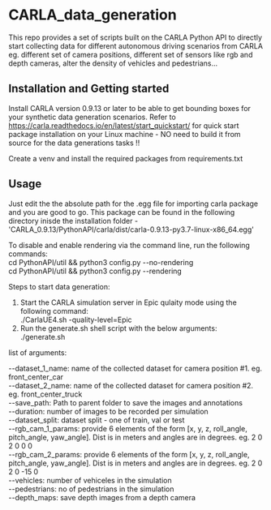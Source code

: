 # CARLA_data_generation

This repo provides a set of scripts built on the CARLA Python API to directly start collecting data for different autonomous driving scenarios from CARLA eg. different set of camera positions, different set of sensors like rgb and depth cameras, alter the density of vehicles and pedestrians...

## Installation and Getting started

Install CARLA version 0.9.13 or later to be able to get bounding boxes for your synthetic data generation scenarios. Refer to https://carla.readthedocs.io/en/latest/start_quickstart/ for quick start package installation on your Linux machine - NO need to build it from source for the data generations tasks !! 

Create a venv and install the required packages from requirements.txt

## Usage
Just edit the the absolute path for the .egg file for importing carla package and you are good to go. This package can be found in the following directory inisde the installation folder - 'CARLA_0.9.13/PythonAPI/carla/dist/carla-0.9.13-py3.7-linux-x86_64.egg'

To disable and enable rendering via the command line, run the following commands:\
cd PythonAPI/util && python3 config.py --no-rendering\
cd PythonAPI/util && python3 config.py --rendering

Steps to start data generation:
1. Start the CARLA simulation server in Epic qulaity mode using the following command:\
./CarlaUE4.sh -quality-level=Epic
2. Run the generate.sh shell script with the below arguments:\
./generate.sh

list of arguments:

--dataset_1_name: name of the collected dataset for camera position #1. eg. front_center_car\
--dataset_2_name: name of the collected dataset for camera position #2. eg. front_center_truck\
--save_path: Path to parent folder to save the images and annotations\
--duration: number of images to be recorded per simulation\
--dataset_split: dataset split - one of train, val or test\
--rgb_cam_1_params: provide 6 elements of the form [x, y, z, roll_angle, pitch_angle, yaw_angle]. Dist is in meters and angles are in degrees. eg. 2 0 2 0 0 0 \
--rgb_cam_2_params: provide 6 elements of the form [x, y, z, roll_angle, pitch_angle, yaw_angle]. Dist is in meters and angles are in degrees. eg. 2 0 2 0 -15 0\
--vehicles: number of vehiceles in the simulation\
--pedestrians: no of pedestrians in the simulation\
--depth_maps: save depth images from a depth camera
